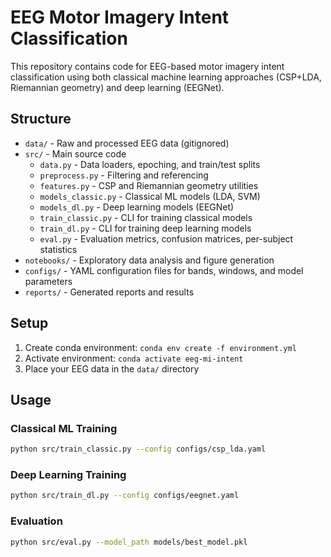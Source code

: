 # EEG Motor Imagery Intent Classification

This repository contains code for EEG-based motor imagery intent classification using both classical machine learning approaches (CSP+LDA, Riemannian geometry) and deep learning (EEGNet).

## Structure

- `data/` - Raw and processed EEG data (gitignored)
- `src/` - Main source code
  - `data.py` - Data loaders, epoching, and train/test splits
  - `preprocess.py` - Filtering and referencing
  - `features.py` - CSP and Riemannian geometry utilities
  - `models_classic.py` - Classical ML models (LDA, SVM)
  - `models_dl.py` - Deep learning models (EEGNet)
  - `train_classic.py` - CLI for training classical models
  - `train_dl.py` - CLI for training deep learning models
  - `eval.py` - Evaluation metrics, confusion matrices, per-subject statistics
- `notebooks/` - Exploratory data analysis and figure generation
- `configs/` - YAML configuration files for bands, windows, and model parameters
- `reports/` - Generated reports and results

## Setup

1. Create conda environment: `conda env create -f environment.yml`
2. Activate environment: `conda activate eeg-mi-intent`
3. Place your EEG data in the `data/` directory

## Usage

### Classical ML Training
```bash
python src/train_classic.py --config configs/csp_lda.yaml
```

### Deep Learning Training
```bash
python src/train_dl.py --config configs/eegnet.yaml
```

### Evaluation
```bash
python src/eval.py --model_path models/best_model.pkl
```

